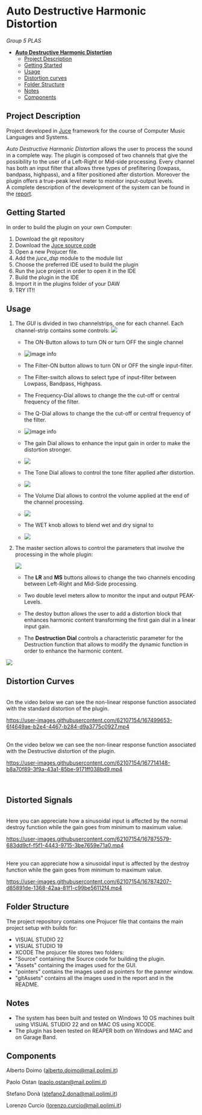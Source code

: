 # **Auto Destructive Harmonic Distortion**

 <em>Group 5 PLAS</em>

- [**Auto Destructive Harmonic Distortion**](#auto-destructive-harmonic-distortion)
  - [Project Description](#project-description)
  - [Getting Started](#getting-started)
  - [Usage](#usage)
  - [Distortion curves](#distortion-curves)
  - [Folder Structure](#folder-structure)
  - [Notes](#notes)
  - [Components](#components)

## Project Description

Project developed in [Juce](https://juce.com/) framework for the course of Computer Music Languages and Systems.
<!--
Granulands consists of a granular synthesizer that plays four different **Foley** sounds, all the generated through the <em>Granular Synthesis</em> technique. It also allows the user to manipulate their characteristics and to place them around the stereo spectrum.
A complete description of the development of the system can be found in the [report](https://github.com/polimi-cmls-22/group5-HW-SC-PLAS/blob/main/report1.pdf)
 -->
<em>Auto Destructive Harmonic Distortion</em> allows the user to process the sound in a complete way. The plugin is composed of two channels that give the possibility to the user of a Left-Right or Mid-side processing. Every channel has both an input filter that allows three types of prefiltering (lowpass, bandpass, highpass), and a filter positioned after distortion. Moreover the plugin offers a true-peak level meter to monitor input-output levels.  
A complete description of the development of the system can be found in the [report](https://github.com/polimi-cmls-22/group5-HW-SC-PLAS/blob/main/report1.pdf).

## Getting Started

In order to build the plugin on your own Computer:



1. Download the git repository
2. Download the [Juce source code](https://juce.com/get-juce)
3. Open a new Projucer file. 
4. Add the <em>juce_dsp</em> module to the module list
5. Choose the preferred IDE used to build the plugin
6. Run the juce project in order to open it in the IDE
7. Build the plugin in the IDE
8. Import it in the plugins folder of your DAW
9. TRY IT!! 



## Usage


1. The <em>GUI</em> is divided in two channelstrips, one for each channel. Each channel-strip contains some controls: 
  ![](./gitAssets/FullPlugin.PNG)
    

   
   * The ON-Button allows to turn ON or turn OFF the single channel
   * ![image info](./gitAssets/CHANNELON.PNG)
   

   * The Filter-ON button allows to turn ON or OFF the single input-filter.
   
   * The Filter-switch allows to select type of input-filter between Lowpass, Bandpass, Highpass.
   
   * The Frequency-Dial allows to change the the cut-off or central frequency of the filter. 
   
   * The Q-Dial allows to change the the cut-off or central frequency of the filter. 
   * ![image info](./gitAssets/FILTER.PNG)
   


   * The gain Dial allows to enhance the input gain in order to make the distortion stronger.
   * ![](./gitAssets/GAINDIAL.PNG)

   * The Tone Dial allows to control the tone filter applied after distortion.
   * ![](./gitAssets/TONE.PNG)
  
   * The Volume Dial allows to control the volume applied at the end of the channel processing.
   * ![](./gitAssets/VOLUME.PNG)
  
   * The WET knob allows to blend wet and dry signal to 
   * ![](./gitAssets/WET.PNG)


2. The master section allows to control the parameters that involve the processing in the whole plugin:

   ![](./gitAssets/MASTERCH.PNG)

   * The **LR** and **MS** buttons allows to change the two channels encoding between Left-Right and Mid-Side processing.  

   * Two double level meters allow to monitor the input and output PEAK-Levels.
  
   * The destoy button allows the user to add a distortion block that enhances harmonic content transforming the first gain dial in a linear input gain.

   * The **Destruction Dial** controls a characteristic parameter for the Destruction function that allows to modify the dynamic function in order to enhance the harmonic content. 

![](./gitAssets/PLUGINALLDESTROY.PNG)

## Distortion Curves

<br>
On the video below we can see the non-linear response function associated with the standard distortion of the plugin.


 https://user-images.githubusercontent.com/62107154/167499653-6f4649ae-b2e4-4467-b284-d9a3775c0927.mp4

<br>
On the video below we can see the non-linear response function associated with the Destructive distortion of the plugin.


 https://user-images.githubusercontent.com/62107154/167714148-b8a70f89-3f9a-43a1-85be-9171ff038bd9.mp4


<br>

## Distorted Signals

<br>
Here you can appreciate how a sinusoidal input is affected by the normal destroy function while the gain goes from minimum to maximum value.

https://user-images.githubusercontent.com/62107154/167875579-683dd9cf-f5f1-4443-9715-3be7659e71a0.mp4

<br>
Here you can appreciate how a sinusoidal input is affected by the destroy function while the gain goes from minimum to maximum value.



https://user-images.githubusercontent.com/62107154/167874207-d85891de-1368-42aa-81f1-c99be56112f4.mp4


## Folder Structure

The project repository contains one Projucer file that contains the main project setup with builds for:
* VISUAL STUDIO 22 
* VISUAL STUDIO 19
* XCODE
The projucer file stores two folders:
* "Source" containing the Source code for building the plugin.
* "Assets" containing the images used for the GUI.
* "pointers" contains the images used as pointers for the panner window.
* "gitAssets" contains all the images used in the report and in the README.


## Notes

* The system has been built and tested on Windows 10 OS machines built using VISUAL STUDIO 22 and on MAC OS using XCODE.
* The plugin has been tested on REAPER both on Windows and MAC and on Garage Band. 

## Components 
Alberto Doimo (alberto.doimo@mail.polimi.it) </p>
Paolo Ostan (paolo.ostan@mail.polimi.it) </p>
Stefano Donà (stefano2.dona@mail.polimi.it) </p>
Lorenzo Curcio (lorenzo.curcio@mail.polimi.it) </p>
